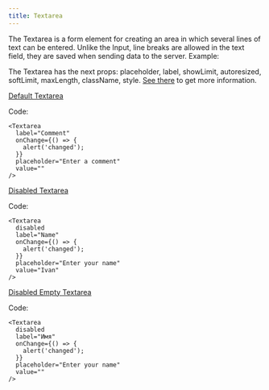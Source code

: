 ```yaml
---
title: Textarea
---
```


The Textarea is a form element for creating an area in which several lines of text can be entered. Unlike the Input, line breaks are allowed in the text field, they are saved when sending data to the server. Example:

The Textarea has the next props: placeholder, label, showLimit, autoresized, softLimit, maxLength, className, style. [See there](/?path=core-inputs-textarea--docs) to get more information.

[Default Textarea](/storybook/?path=/story/core-inputs-textarea--default-textarea)

Code:

```tsx
<Textarea 
  label="Comment" 
  onChange={() => {
    alert('changed');
  }} 
  placeholder="Enter a comment" 
  value="" 
/>
```

[Disabled Textarea](/storybook/?path=/story/core-inputs-textarea--disabled-textarea)

Code:

```tsx
<Textarea 
  disabled 
  label="Name" 
  onChange={() => {
    alert('changed');
  }} 
  placeholder="Enter your name" 
  value="Ivan" 
/>
```

[Disabled Empty Textarea](/storybook/?path=/story/core-inputs-textarea--disabled-empty-textarea)

Code:

```tsx
<Textarea 
  disabled 
  label="Имя" 
  onChange={() => {
    alert('changed');
  }} 
  placeholder="Enter your name" 
  value="" 
/>
```
